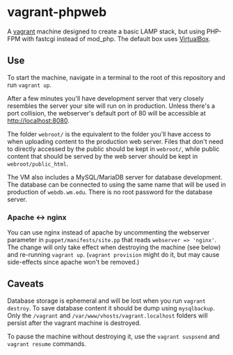 vagrant-phpweb
==============

A [vagrant](http://www.vagrantup.com) machine designed to create a basic LAMP stack, but using
PHP-FPM with fastcgi instead of mod_php.  The default box uses [VirtualBox](https://www.virtualbox.org/).

## Use

To start the machine, navigate in a terminal to the root of this repository and run `vagrant up`.

After a few minutes you'll have development server that very closely resembles
the server your site will run on in production.  Unless there's a port collision,
the webserver's default port of 80 will be accessible at [http://localhost:8080](http://localhost:8080).

The folder `webroot/` is the equivalent to the folder you'll have access to when
uploading content to the production web server.  Files that don't need to directly
accessed by the public should be kept in `webroot/`, while public content that should
be served by the web server should be kept in `webroot/public_html`.

The VM also includes a MySQL/MariaDB server for database development.  The database
can be connected to using the same name that will be used in production of `webdb.wm.edu`.
There is no root password for the database server.

### Apache <-> nginx

You can use nginx instead of apache by uncommenting the webserver parameter in
`puppet/manifests/site.pp` that reads `webserver => 'nginx'`.  The change will
only take effect when destroying the machine (see below) and re-running `vagrant up`.
(`vagrant provision` might do it, but may cause side-effects since apache won't
be removed.)

## Caveats

Database storage is ephemeral and will be lost when you run `vagrant destroy`.  To save
database content it should be dump using `mysqlbackup`.  Only the `/vagrant` and 
`/var/www/vhosts/vagrant.localhost` folders will persist after the vagrant machine is 
destroyed.

To pause the machine without destroying it, use the `vagrant suspsend` and `vagrant resume`
commands.
